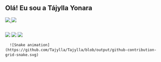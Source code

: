 ## Olá! Eu sou a Tájylla Yonara
<div>
  <a href="https://github.com/Tajylla">
  <img height="180em" src="https://github-readme-stats.vercel.app/api?username=Tajylla&show_icons=true&theme=dracula&include_all_commits=true&count_private=true"/>
  <img height="180em" src="https://github-readme-stats.vercel.app/api/top-langs/?username=Tajylla&layout=compact&langs_count=7&theme=dracula"/>
</div>
  
  ##
  
  <div> 
  <a href="https://www.instagram.com/tajyllabrandao/" target="_blank"><img src="https://img.shields.io/badge/-Instagram-%23E4405F?style=for-the-badge&logo=instagram&logoColor=white" target="_blank"></a>
 	<a href = "mailto:tajylla.yonara@gmail.com"><img src="https://img.shields.io/badge/-Gmail-%23333?style=for-the-badge&logo=gmail&logoColor=white" target="_blank"></a>
  <a href="https://www.linkedin.com/in/tajyllabrandao/" target="_blank"><img src="https://img.shields.io/badge/-LinkedIn-%230077B5?style=for-the-badge&logo=linkedin&logoColor=white" target="_blank"></a> 
    
      ![Snake animation](https://github.com/Tajylla/Tajylla/blob/output/github-contribution-grid-snake.svg)
</div>
